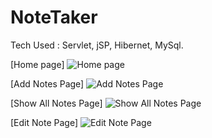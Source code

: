 # NoteTaker
Tech Used : 
        Servlet, 
        jSP, 
        Hibernet, 
        MySql.

[Home page]
![Home page](https://user-images.githubusercontent.com/73575692/198017853-f6abf21b-22a4-40c6-927e-83c84f4f912a.PNG)

[Add Notes Page]
![Add Notes Page](https://user-images.githubusercontent.com/73575692/198019152-b2deab09-8a10-4abb-bb6a-bd7a74fcfeee.PNG)

[Show All Notes Page]
![Show All Notes Page](https://user-images.githubusercontent.com/73575692/198019239-55ca1b46-f89d-489a-8736-c485ed28aadc.PNG)

[Edit Note Page]
![Edit Note Page](https://user-images.githubusercontent.com/73575692/198019262-3fbeba8d-3cc8-4106-a34a-6fce1b555f75.PNG)


